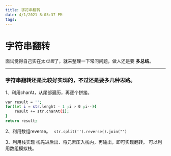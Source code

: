 ```yaml
---
title: 字符串翻转
date: 4/1/2021 8:03:37 PM 
tags:
---
```


# 字符串翻转

面试觉得自己实在太*垃圾*了，就来整理一下常问问题，做人还是要 **多总结**。
*****  

### 字符串翻转还是比较好实现的，不过还是要多几种思路。
1、利用charAt，从尾部遍历，再逐个拼接。
``` bash
var result = '';
for(let i = str.lenght - 1 ;i > 0 ;i--){
	result += str.charAt(i);
}
return result;
```
2、利用数组reverse。
``` str.split('').reverse().join("")```

3、利用栈实现
栈先进后出、将元素压入栈内，再输出，即可实现翻转。
可以利用数组模拟栈。